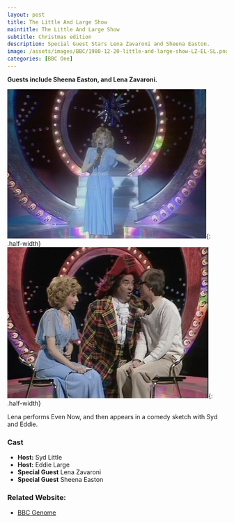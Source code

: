 ```yaml
---
layout: post
title: The Little And Large Show
maintitle: The Little And Large Show
subtitle: Christmas edition
description: Special Guest Stars Lena Zavaroni and Sheena Easton.
image: /assets/images/BBC/1980-12-20-little-and-large-show-LZ-EL-SL.png
categories: [BBC One]
---
```


**Guests include Sheena Easton, and Lena Zavaroni.**

![](/assets//images/BBC/1980-12-20-little-and-large-show-LZ-LLS.png){: .half-width}
![](/assets/images/BBC/1980-12-20-little-and-large-show-LZ-EL-SL.png){: .half-width}

Lena performs Even Now, and then appears in a comedy sketch with Syd and Eddie.

### Cast
* **Host:** Syd Little
* **Host:** Eddie Large
* **Special Guest** Lena Zavaroni
* **Special Guest** Sheena Easton

### Related Website:
* [BBC Genome](http://genome.ch.bbc.co.uk/90e7a4058a2d4ce7b7320828b212b260)
